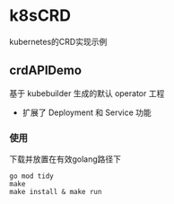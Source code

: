 # k8sCRD
kubernetes的CRD实现示例

## crdAPIDemo
基于 kubebuilder 生成的默认 operator 工程
* 扩展了 Deployment 和 Service 功能

### 使用
下载并放置在有效golang路径下
```
go mod tidy
make
make install & make run
```